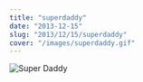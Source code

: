 ```yaml
---
title: "superdaddy"
date: "2013-12-15"
slug: "2013/12/15/superdaddy"
cover: "/images/superdaddy.gif"
---
```


![Super Daddy](/images/superdaddy.gif)
